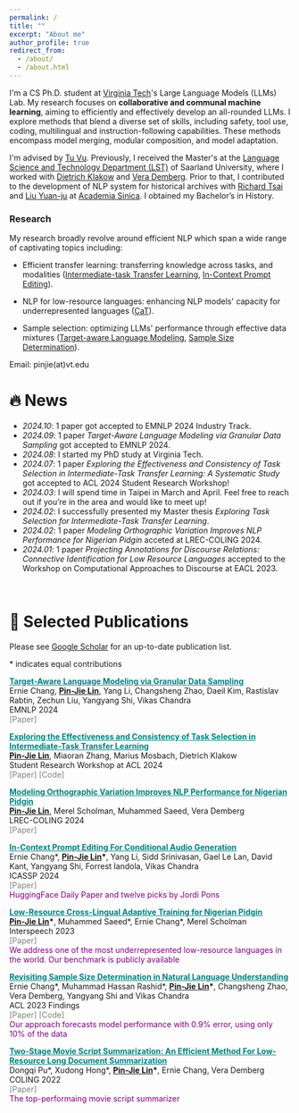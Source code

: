 ```yaml
---
permalink: /
title: ""
excerpt: "About me"
author_profile: true
redirect_from: 
  - /about/
  - /about.html
---
```


<!-- I am a first-year PhD student, advised by [Tu Vu](https://tuvllms.github.io/) at [Virginia Tech](https://cs.vt.edu/). My research aims to develop efficient artificial intelligent (AI) models for communal and collaborative generalization. How can we teach AI model a suite of skills efficiently? Specifically, I have worked on improving model adaptation, measuring the effects of data and prompts, and addressing data scarcity through synthetic data. I am now exploring representative skill combinations. -->

I'm a CS Ph.D. student at [Virginia Tech](https://cs.vt.edu/)'s Large Language Models (LLMs) Lab. My research focuses on **collaborative and communal machine learning**, aiming to efficiently and effectively develop an all-rounded LLMs. I explore methods that blend a diverse set of skills, including safety, tool use, coding, multilingual and instruction-following capabilities. These methods encompass model merging, modular composition, and model adaptation.


I'm advised by [Tu Vu](https://tuvllms.github.io/). Previously, I received the Master's at the [Language Science and Technology Department (LST)](https://www.uni-saarland.de/en/department/lst/research.html) of Saarland University, where I worked with [Dietrich Klakow](https://www.lsv.uni-saarland.de/people/dietrich-klakow/) and [Vera Demberg](https://www.uni-saarland.de/lehrstuhl/demberg/members/verademberg.html). Prior to that, I contributed to the development of NLP system for historical archives with [Richard Tsai](https://scholar.google.com.tw/citations?user=iDz3gJ4AAAAJ&hl=zh-TW) and [Liu Yuan-ju](https://www.harvard-yenching.org/person/liu-yuan-ju/) at [Academia Sinica](https://www.sinica.edu.tw/en). I obtained my Bachelor’s in History.


### Research

My research broadly revolve around efficient NLP which span a wide range of captivating topics including:

- Efficient transfer learning: transferring knowledge across tasks, and modalities
([Intermediate-task Transfer Learning](https://aclanthology.org/2024.acl-srw.24/), [In-Context Prompt Editing](https://arxiv.org/abs/2311.00895)).


- NLP for low-resource languages: enhancing NLP models' capacity for underrepresented languages ([CaT](https://arxiv.org/abs/2307.00382)).

- Sample selection: optimizing LLMs' performance through effective data mixtures ([Target-aware Language Modeling](https://arxiv.org/abs/2409.14705/), [Sample Size Determination](https://aclanthology.org/2023.findings-acl.419/)).


<!-- - Semantic space for task information encoding: [IIT](https://drive.google.com/file/d/1cRGYOvBls695iaOWhuV_8bJoIKy1EUMy/view?usp=sharing). -->

<!-- These days, I’m excited about delving into the behavior of LMs — understanding how they learn and process information at different levels. Pertinent sub- questions arise, such as understanding the specific information transmitted through within-tuning phases and cross-tuning phases. Furthermore, exploring how LMs store information in their knowledge reservoirs and how they can selectively purge or forget knowledge from this reservoir.
-->

Email: pinjie(at)vt.edu

<!-- <span style="color:darkgreen"> -->
<!-- I am actively seeking a internship/student research for Winter 2024. I invite you to review my CV for further details. [CV](https://drive.google.com/file/d/1OHTYGY6oKKbaG0BDucPI__Ij4LYmRm4y/view?usp=sharing).</span> -->

<!-- <br /> -->


# 🔥 News

- *2024.10*: 1 paper got accepted to EMNLP 2024 Industry Track.
- *2024.09*: 1 paper *Target-Aware Language Modeling via Granular Data Sampling* got accepted to EMNLP 2024.
- *2024.08*: I started my PhD study at Virginia Tech.
- *2024.07*: 1 paper *Exploring the Effectiveness and Consistency of Task Selection in Intermediate-Task Transfer Learning: A Systematic Study* got accepted to ACL 2024 Student Research Workshop!
- *2024.03*: I will spend time in Taipei in March and April. Feel free to reach out if you’re in the area and would like to meet up! 
- *2024.02*: I successfully presented my Master thesis *Exploring Task Selection for Intermediate-Task Transfer Learning*.
- *2024.02*: 1 paper *Modeling Orthographic Variation Improves NLP Performance for Nigerian Pidgin* acceted at LREC-COLING 2024.
- *2024.01*: 1 paper *Projecting Annotations for Discourse Relations: Connective Identification for Low Resource Languages* accepted to the Workshop on Computational Approaches to Discourse at EACL 2023.

<!-- - *2023.12*: 🎉😊 Our paper *In-Context Prompt Editing For Conditional Audio Generation* has been accepted at ICASSP 2024.
- *2023.12*: The paper *On the Open Prompt Challenge in Conditional Audio Generation* has been accepted at ICASSP 2024.
- *2023.09*: I have been selected for the 2023B cohort of Google's CS Research Mentorship Program (CSRMP).
- *2023.05*: 🎉🥰 Our new paper *Low-Resource Cross-Lingual Adaptive Training for Nigerian Pidgin* has been accepted at Interspeech 2023.
- *2023.05*: 🎉🎉 Our new paper has been accepted at ACL 2023 findings. 

- *2022.10*: 🎉🎉 Our new paper *[Two-Stage Movie Script Summarization: An Efficient Method For Low-Resource Long Document Summarization
](https://aclanthology.org/2022.creativesumm-1.9)* will be presented at the workshop on Automatic Summarization for Creative Writing at COLING 2022. Our system ranks **1st** in the Script-base track.
- *2022.04*: I will present our software project for short story recommendations (with Niyati Bafna) at Saarland university. 

- *2020.10*: I start my journey at Saarland university.

- *2019.12*: Our paper will be presented at conference DADH 2019. 
- *2019.08*: I will give a talk about *Climate Event system based on Historical Meteorological Records* at National Central University.
- *2019.08*: I gave a tutorial for [Hello, Sequence Labeling](https://docs.google.com/presentation/d/1jdZOhs8woyt4G0nYonhlUoFmsCGW_udfGYcsA3--Axw/edit?usp=sharing) in the Summer Program at National Central University.

- *2018.12*: Our paper will be presented at conference DADH 2018. 
- *2018.07*: I gave a invited talk about Python programming on Digital Humanities Workshop at National Taiwan University. -->

<br /> 

# 📝 <a id="-Publications">Selected Publications</a>


Please see [Google Scholar](https://scholar.google.com/citations?user=KYeOpSoAAAAJ&hl=en&authuser=1) for an up-to-date publication list.

\* indicates equal contributions


<a href="https://arxiv.org/abs/2409.14705" style="color:teal;">**Target-Aware Language Modeling via Granular Data Sampling**</a> <br />
Ernie Chang, **<ins>Pin-Jie Lin</ins>**, Yang Li, Changsheng Zhao, Daeil Kim, Rastislav Rabtin, Zechun Liu, Yangyang Shi, Vikas Chandra <br /> 
EMNLP 2024 <br />
<a href="https://arxiv.org/abs/2409.14705" style="color:gray; text-decoration:none;">[Paper]</a> <br />

<a href="https://aclanthology.org/2024.acl-srw.24/" style="color:teal;">**Exploring the Effectiveness and Consistency of Task Selection in Intermediate-Task Transfer Learning**</a> <br />
**<ins>Pin-Jie Lin</ins>**, Miaoran Zhang, Marius Mosbach, Dietrich Klakow<br />
Student Research Workshop at ACL 2024 <br />
<a href="https://aclanthology.org/2024.acl-srw.24/" style="color:gray; text-decoration:none;">[Paper]</a> <a href="https://github.com/uds-lsv/intermediate-task-selection/" style="color:gray; text-decoration:none;">[Code]</a><br />

<a href="https://aclanthology.org/2024.lrec-main.1006/" style="color:teal;">**Modeling Orthographic Variation Improves NLP Performance for Nigerian Pidgin**</a> <br />
**<ins>Pin-Jie Lin</ins>**, Merel Scholman, Muhammed Saeed, Vera Demberg <br />
LREC-COLING 2024 <br />
<a href="https://aclanthology.org/2024.lrec-main.1006/" style="color:gray; text-decoration:none;">[Paper]</a> <br />


<!-- **Projecting Annotations for Discourse Relations: Connective Identification for Low Resource Languages** <br />
Peter Bourgonje, **<ins>Pin-Jie Lin</ins>** <br />
Workshop on Computational Approaches to Discourse at EACL 2024 <br />
[\[Paper\]](https://aclanthology.org/2024.codi-1.4/) <br />
 -->

<a href="https://ieeexplore.ieee.org/document/10446431" style="color:teal;">**In-Context Prompt Editing For Conditional Audio Generation**</a> <br />
Ernie Chang\*, **<ins>Pin-Jie Lin</ins>\***, Yang Li, Sidd Srinivasan, Gael Le Lan, David Kant, Yangyang Shi, Forrest Iandola, Vikas Chandra <br /> 
ICASSP 2024 <br />
<a href="https://ieeexplore.ieee.org/document/10446431" style="color:gray; text-decoration:none;">[Paper]</a> <br />
<span style="color:purple">HuggingFace Daily Paper and twelve picks by Jordi Pons</span>


<!-- **On the Open Prompt Challenge in Conditional Audio Generation** <br />
Ernie Chang, Sidd Srinivasan, Mahi Luthra, **<ins>Pin-Jie Lin</ins>**, Varun K. Nagaraja, Forrest Iandola, Zechun Liu, Zhaoheng Ni, Changsheng Zhao, Yangyang Shi, Vikas Chandra <br />
ICASSP 2024 <br /> -->

<a href="https://www.isca-archive.org/interspeech_2023/lin23e_interspeech.html" style="color:teal;">**Low-Resource Cross-Lingual Adaptive Training for Nigerian Pidgin**</a> <br />
**<ins>Pin-Jie Lin</ins>\***, Muhammed Saeed\*, Ernie Chang\*, Merel Scholman <br /> 
Interspeech 2023 <br />
<a href="https://www.isca-archive.org/interspeech_2023/lin23e_interspeech.html" style="color:gray; text-decoration:none;">[Paper]</a> <br />
<span style="color:purple">We address one of the most underrepresented low-resource languages in the world. Our benchmark is publicly available</span>

<a href="https://aclanthology.org/2023.findings-acl.419/" style="color:teal;">**Revisiting Sample Size Determination in Natural Language Understanding**</a> <br />
Ernie Chang\*, Muhammad Hassan Rashid\*, **<ins>Pin-Jie Lin</ins>\***, Changsheng Zhao, Vera Demberg, Yangyang Shi and Vikas Chandra <br />
ACL 2023 Findings <br />
<a href="https://aclanthology.org/2023.findings-acl.419/" style="color:gray; text-decoration:none;">[Paper]</a> <a href="https://github.com/pjlintw/sample-size" style="color:gray; text-decoration:none;">[Code]</a>
<br />
<span style="color:purple">Our approach forecasts model performance with 0.9% error, using only 10% of the data</span>

<a href="https://aclanthology.org/2022.creativesumm-1.9/" style="color:teal;">**Two-Stage Movie Script Summarization: An Efficient Method For Low-Resource Long Document Summarization**</a> <br />
Dongqi Pu\*, Xudong Hong\*, **<ins>Pin-Jie Lin</ins>\***, Ernie Chang, Vera Demberg <br />
COLING 2022 <br />
<a href="https://aclanthology.org/2022.creativesumm-1.9/" style="color:gray; text-decoration:none;">[Paper]</a> <br />
<span style="color:purple">The top-performaing movie script summarizer</span>


<!--
**Event Extraction: Convolutional Neural Networks for Extracting Medieval
Chinese Monk’s Travels**  <br />
**<ins>Pin-Jie Lin</ins>**, Bing-Lin Tsai <br />
International Conference of Digital Archives and Digital Humanities 2019 <br />

**Name Recognition of Medieval Chinese
Monk Names** <br />
Severina Balabanova, **<ins>Pin-Jie Lin</ins>**, Ya-Lin Chen, Wan-Chun Chiu <br />
International Conference of Digital Archives and Digital Humanities 2018 <br />
 -->

